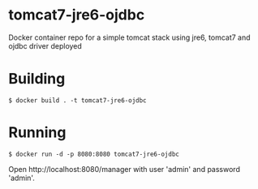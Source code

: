 # tomcat7-jre6-ojdbc
Docker container repo for a simple tomcat stack using jre6, tomcat7 and ojdbc driver deployed

# Building

    $ docker build . -t tomcat7-jre6-ojdbc

# Running

    $ docker run -d -p 8080:8080 tomcat7-jre6-ojdbc

Open http://localhost:8080/manager with user 'admin' and password 'admin'.